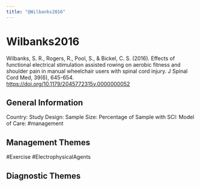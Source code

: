 ```yaml
---
title: "@Wilbanks2016"
---
```


# Wilbanks2016
Wilbanks, S. R., Rogers, R., Pool, S., & Bickel, C. S. (2016). Effects of functional electrical stimulation assisted rowing on aerobic fitness and shoulder pain in manual wheelchair users with spinal cord injury. J Spinal Cord Med, 39(6), 645-654. https://doi.org/10.1179/2045772315y.0000000052 

## General Information
Country: 
Study Design: 
Sample Size: 
Percentage of Sample with SCI:
Model of Care: #management 

## Management Themes
#Exercise #ElectrophysicalAgents 

## Diagnostic Themes

